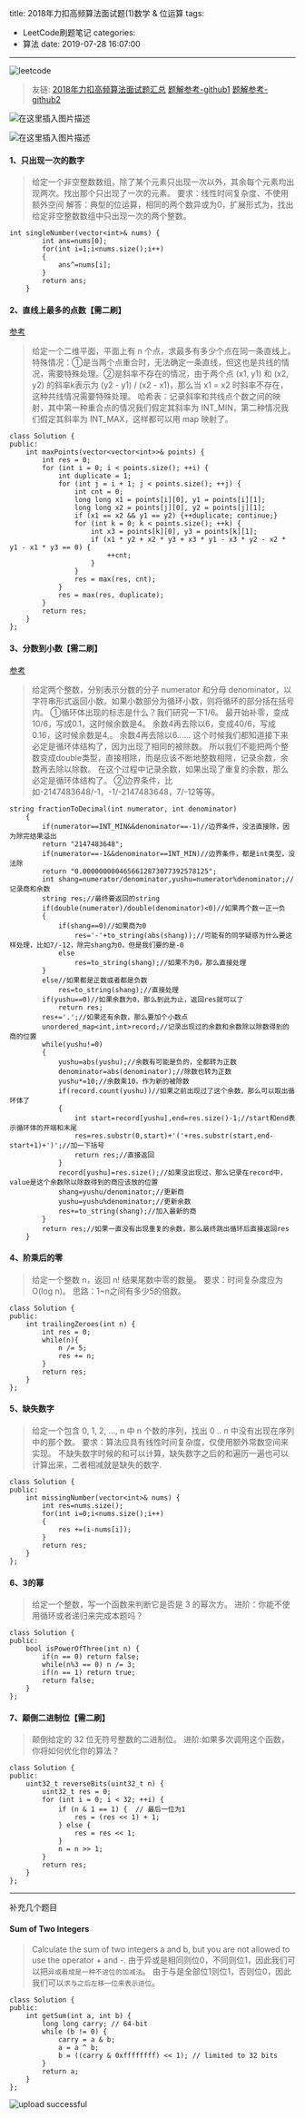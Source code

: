 title: 2018年力扣高频算法面试题(1)数学 & 位运算
tags:
  - LeetCode刷题笔记
categories:
  - 算法
date: 2019-07-28 16:07:00
---
![leetcode](https://imgconvert.csdnimg.cn/aHR0cHM6Ly9zczAuYmFpZHUuY29tLzczdDFiamVoMUJGM29kQ2YvaXQvdT00MTcyNTQ4MTE1LDExOTA2MDYwMzYmZm09ODUmcz0yQjQ1M0E2QTg1NDYyNkY1NTVFQzdDMDgwMDAwRTA5MA#pic_center)

>友链:
[2018年力扣高频算法面试题汇总](https://leetcode-cn.com/explore/interview/card/top-interview-quesitons-in-2018/)
[题解参考-github1](https://github.com/grandyang/leetcode)
[题解参考-github2](https://github.com/azl397985856/leetcode)
<!--more-->

![在这里插入图片描述](https://img-blog.csdnimg.cn/20190813144904349.png?x-oss-process=image/watermark,type_ZmFuZ3poZW5naGVpdGk,shadow_10,text_aHR0cHM6Ly9ibG9nLmNzZG4ubmV0L3FxXzQwNjMxOTI3,size_16,color_FFFFFF,t_70)

![在这里插入图片描述](https://img-blog.csdnimg.cn/20190813144923926.png?x-oss-process=image/watermark,type_ZmFuZ3poZW5naGVpdGk,shadow_10,text_aHR0cHM6Ly9ibG9nLmNzZG4ubmV0L3FxXzQwNjMxOTI3,size_16,color_FFFFFF,t_70)


#### 1、只出现一次的数字

> 给定一个非空整数数组，除了某个元素只出现一次以外，其余每个元素均出现两次。找出那个只出现了一次的元素。
> 要求：线性时间复杂度、不使用额外空间
> 解答：典型的位运算，相同的两个数异或为0，扩展形式为，找出给定非空整数数组中只出现一次的两个整数。

```
int singleNumber(vector<int>& nums) {
        int ans=nums[0];
        for(int i=1;i<nums.size();i++)
        {
            ans^=nums[i];
        }
        return ans;
    }
```
#### 2、直线上最多的点数【需二刷】
[参考](https://github.com/grandyang/leetcode/issues/149)
>给定一个二维平面，平面上有 n 个点，求最多有多少个点在同一条直线上。
>特殊情况：①是当两个点重合时，无法确定一条直线，但这也是共线的情况，需要特殊处理。②是斜率不存在的情况，由于两个点 (x1, y1) 和 (x2, y2) 的斜率k表示为 (y2 - y1) / (x2 - x1)，那么当 x1 = x2 时斜率不存在，这种共线情况需要特殊处理。
>哈希表：记录斜率和共线点个数之间的映射，其中第一种重合点的情况我们假定其斜率为 INT_MIN，第二种情况我们假定其斜率为 INT_MAX，这样都可以用 map 映射了。

```
class Solution {
public:
    int maxPoints(vector<vector<int>>& points) {
        int res = 0;
        for (int i = 0; i < points.size(); ++i) {
            int duplicate = 1;
            for (int j = i + 1; j < points.size(); ++j) {
                int cnt = 0;
                long long x1 = points[i][0], y1 = points[i][1];
                long long x2 = points[j][0], y2 = points[j][1];
                if (x1 == x2 && y1 == y2) {++duplicate; continue;}
                for (int k = 0; k < points.size(); ++k) {
                    int x3 = points[k][0], y3 = points[k][1];
                    if (x1 * y2 + x2 * y3 + x3 * y1 - x3 * y2 - x2 * y1 - x1 * y3 == 0) {
                        ++cnt;
                    }
                }
                res = max(res, cnt);
            }
            res = max(res, duplicate);
        }
        return res;
    }
};
```
#### 3、分数到小数【需二刷】
[参考](https://cloud.tencent.com/developer/article/1350063)
>给定两个整数，分别表示分数的分子 numerator 和分母 denominator，以字符串形式返回小数。如果小数部分为循环小数，则将循环的部分括在括号内。
①循环体出现的标志是什么？我们研究一下1/6。
最开始补零，变成10/6，写成0.1，这时候余数是4。
余数4再去除以6，变成40/6，写成0.16，这时候余数是4,。
余数4再去除以6……
这个时候我们都知道接下来必定是循环体结构了，因为出现了相同的被除数。
所以我们不能把两个整数变成double类型，直接相除，而是应该不断地整数相除，记录余数，余数再去除以除数。
在这个过程中记录余数，如果出现了重复的余数，那么必定是循环体结构了。
②边界条件，比如-2147483648/-1，-1/-2147483648，7/-12等等。

```
string fractionToDecimal(int numerator, int denominator) 
    {
        if(numerator==INT_MIN&&denominator==-1)//边界条件，没法直接除，因为除完结果溢出
        return "2147483648";
        if(numerator==-1&&denominator==INT_MIN)//边界条件，都是int类型，没法除
        return "0.0000000004656612873077392578125";
        int shang=numerator/denominator,yushu=numerator%denominator;//记录商和余数
        string res;//最终要返回的string
        if(double(numerator)/double(denominator)<0)//如果两个数一正一负
        {
            if(shang==0)//如果商为0
                res='-'+to_string(abs(shang));//可能有的同学疑惑为什么要这样处理，比如7/-12，除完shang为0，但是我们要的是-0
            else
                res=to_string(shang);//如果不为0，那么直接处理
        }
        else//如果都是正数或者都是负数
            res=to_string(shang);//直接处理
        if(yushu==0)//如果余数为0，那么到此为止，返回res就可以了
            return res;
        res+='.';//如果还有余数，那么要加个小数点
        unordered_map<int,int>record;//记录出现过的余数和余数除以除数得到的商的位置
        while(yushu!=0)
        {
            yushu=abs(yushu);//余数有可能是负的，全都转为正数
            denominator=abs(denominator);//除数也转为正数
            yushu*=10;//余数乘10，作为新的被除数
            if(record.count(yushu))//如果之前出现过了这个余数，那么可以取出循环体了
            {
                int start=record[yushu],end=res.size()-1;//start和end表示循环体的开端和末尾
                res=res.substr(0,start)+'('+res.substr(start,end-start+1)+')';//加一下括号
                return res;//直接返回
            }
            record[yushu]=res.size();//如果没出现过，那么记录在record中，value是这个余数除以除数得到的商应该放的位置
            shang=yushu/denominator;//更新商
            yushu=yushu%denominator;//更新余数
            res+=to_string(shang);//加入最新的商
        }
        return res;//如果一直没有出现重复的余数，那么最终跳出循环后直接返回res
    }
```
#### 4、阶乘后的零
>给定一个整数 n，返回 n! 结果尾数中零的数量。
>要求：时间复杂度应为 O(log n)。
>思路：1~n之间有多少5的倍数。

```
class Solution {
public:
    int trailingZeroes(int n) {
        int res = 0;
        while(n){
            n /= 5;
            res += n;
        }
        return res;
    }
};
```
#### 5、缺失数字
>给定一个包含 0, 1, 2, ..., n 中 n 个数的序列，找出 0 .. n 中没有出现在序列中的那个数。
>要求：算法应具有线性时间复杂度，仅使用额外常数空间来实现。
>不缺失数字时候的和可以计算，缺失数字之后的和遍历一遍也可以计算出来，二者相减就是缺失的数字.

```
class Solution {
public:
    int missingNumber(vector<int>& nums) {
        int res=nums.size();
        for(int i=0;i<nums.size();i++)
        {
            res +=(i-nums[i]);
        }
        return res;
    }
};
```
#### 6、3的幂
>给定一个整数，写一个函数来判断它是否是 3 的幂次方。
进阶：你能不使用循环或者递归来完成本题吗？

```
class Solution {
public:
    bool isPowerOfThree(int n) {
        if(n == 0) return false;
        while(n%3 == 0) n /= 3;
        if(n == 1) return true;
        return false;
    }
};
```
#### 7、颠倒二进制位【需二刷】
>颠倒给定的 32 位无符号整数的二进制位。
进阶:如果多次调用这个函数，你将如何优化你的算法？

```
class Solution {
public:
    uint32_t reverseBits(uint32_t n) {
        uint32_t res = 0;
        for (int i = 0; i < 32; ++i) {
            if (n & 1 == 1) {  // 最后一位为1
                res = (res << 1) + 1;
            } else {
                res = res << 1;
            }
            n = n >> 1;
        }
        return res;
    }
};
```

*** 

补充几个题目
####  Sum of Two Integers
>Calculate the sum of two integers a and b, but you are not allowed to use the operator + and -.
由于异或是相同则位0，不同则位1，因此我们可以把`异或看成是一种不进位的加减法`。
由于与是全部位1则位1，否则位0，因此我们可以`求与之后左移一位来表示进位`。

```
class Solution {
public:
    int getSum(int a, int b) {
        long long carry; // 64-bit
        while (b != 0) {
            carry = a & b;
            a = a ^ b;
            b = ((carry & 0xffffffff) << 1); // limited to 32 bits
        }
        return a;
    }
};
```
![upload successful](/images/pasted-27.png)